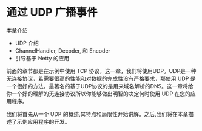 通过 UDP 广播事件
====

本章介绍

* UDP 介绍
* ChannelHandler, Decoder, 和 Encoder
* 引导基于 Netty 的应用

前面的章节都是在示例中使用 TCP 协议，这一章，我们将使用UDP。UDP是一种无连接协议，若需要很高的性能和对数据的完成性没有严格要求，那使用 UDP 是一个很好的方法。最著名的基于UDP协议的是用来域名解析的DNS。这一章将给你一个好的理解的无连接协议所以你能够做出明智的决定何时使用 UDP 在您的应用程序。

我们将首先从一个 UDP 的概述,其特点和局限性开始讲解。之后,我们将在本章描述了示例应用程序的开发。

